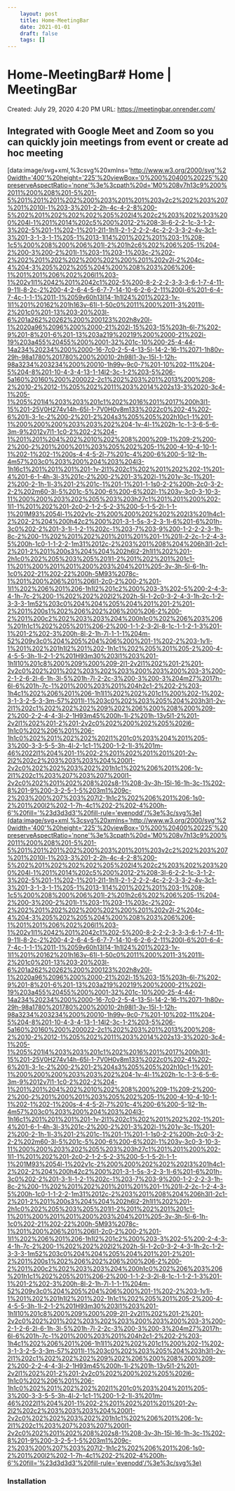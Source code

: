 ```yaml
---
 	layout: post
 	title: Home-MeetingBar
 	date: 2021-01-01
 	draft: false
 	tags: []
---
```


# Home-MeetingBar# Home | MeetingBar
Created: July 29, 2020 4:20 PM
URL: https://meetingbar.onrender.com/
## Integrated with Google Meet and Zoom so you can quickly join meetings from event or create ad hoc meeting
[data:image/svg+xml,%3csvg%20xmlns='http://www.w3.org/2000/svg'%20width='400'%20height='225'%20viewBox='0%200%20400%20225'%20preserveAspectRatio='none'%3e%3cpath%20d='M0%208v7h13c9%200%2011%200%208%201-5%201-5%201%201%201%202%200%203%201%201%203v2c2%202%203%207%201%2010l-1%203-3%201-2-2h-4c-4-2-8%200-5%202%201%202%202%202%205%202l4%202c2%203%202%203%200%204l-1%201%2014%202c5%200%2012-2%208-3l-6-2-2-1c-3-1-2-3%202-5%201-1%202-1%201-2l1-1h1l-2-1-2-2-2-4c-2-2-3-3-2-4v-3c1-3%201-3-1-3-1-1%205-1%2013-1l14%201%202%201%203-1%208-1c5%200%208%200%206%201l-2%201h2c6%202%206%205-1%204-2%200-3%200-2%201l-1%203-1%203-1%203c-2%202-2%202%201%202%202%200%202%200%201%202v2l-2%204c-4%204-3%205%202%205%204%200%208%203%206%206-1%201%201%206%202%206l1%203-1%202v1l1%2042%201%2042c1%202-5%200-8-2-2-2-3-3-3-6-1-7-4-11-9-11l-8-2c-2%200-4-2-6-4-5-6-7-7-14-10-6-2-6-2-11%200l-6%201-6-4-7-4c-1-1-1%2011-1%2059v60h13l14-1h1l24%201%2023-1v-1l1%201%20162%201h163v-61l-1-50c0%2011%200%2011-3%2011l-2%201c0%201-13%203-20%203l-6%201a262%20262%200%200123%202h8v20l-1%2020a96%2096%200%2000-21%202l-15%203-15%203h-6l-7%202-9%201-8%201-6%201-13%203a219%20219%200%2000-21%202l-19%203a455%20455%200%2001-32%201c-10%200-25-4-44-14a234%20234%200%2000-16-7c0-2-5-4-13-5l-14-2-16-1%2071-1h80v-29h-98a1780%201780%200%20010-2h98l1-3v-15l-1-12h-98a3234%203234%200%20010-1h99v-9c0-7%201-10%202-11%204-5%204-8%201-10-4-3-4-13-1-14l2-3c-1-2%203-5%206-5a160%20160%200%200022-2c1%202%203%201%2013%200%208-2%2010-2%2012-1%205%202%2011%203%2014%202s13-3%2020-3c4-1%205-1%205%201l4%203%203%201c1%202%2016%201%2017%200h3l1-15%201-25V0H274v14h-65l-1-7V0H0v8m133%2022c0%202-4%202-6%201l-3-1c-2%200-2%201-2%204s3%205%205%202h10c1-1%201-1%200%200%200%203%203%202%204-1v-4l-1%202h-1c-1-3-6-5-6-3m-9%2012v7l1-1c0-2%202-2%204-1%201%201%204%202%2010%202%208%200%209-1%209-2%200-2%200-2%201%200%201%203%205%202%205-1%200-4-10-4-10-1-1%202-1%202-1%200s-4-4-5-2l-7%201c-4%200-6%200-5-1l2-1h-4m57%203c0%203%200%204%203%204l3-1h16c1%201%201%201%201-1v-2l1%202c1%202%201%202%202-1%201-4%201-6-1-4h-3l-3%201c-2%200-2%201-3%202l-1%201v-3c-1%201-2%200-2-1h-1l-3%201-2%201c-1%201-1%201-1-1s0-2-2%200h-2c0-3-2-2-2%202m60-3l-5%201c-5%200-6%200-6%202l-1%203v-3c0-3-10-3-11%200%200%203%202%205%203%203h27c1%201%201%200%202-1l1-1%201%202%201-2c0-2-1-2-5-2-3%200-5-1-5-2l-1-1-1%201M93%2054l-1%202v1c-2%200%200%202%202%202l3%201h4c1-2%202-2%204%200h42c2%200%201-3-1-5s-3-2-3-1l-6%201-6%201h-3c0%202-2%201-3-1l-1-2-1%202c-1%203-7%203-9%200-1-2-2-2-3-1h-8c-2%200-1%202%201%202%201%201%201%201-1%201l-2-2c-1-2-4-3-5%200h-1c0-1-1-2-2-1m31%2012c-2%203%201%208%204%206h3l1-2c1-2%201-2%201%200s3%204%204%202h6l2-2h1l1%202%201-2h1c0%202%205%203%205%201l1-2%201%202%201%201c1-1%201%200%201%201%200%203%204%201%205-3v-3h-5l-6-1h-1c0%202-21%202-22%200h-5M93%2078c-1%201%200%206%201%206l1-2c0-2%200-2%201-1l1%202%206%201%206-1h1l2%201c2%200%203-3%202-5%200-2-4-3-4-1h-7c-2%200-1%202%202%202l2%202h-5l-1-2c0-3-2-4-3-1h-2c-1-2-3-3-3-1m52%203c0%204%204%205%204%201%201-2%201-2%201%200s1%202%206%202%206%200%206-2%200-2%201%200c2%202%203%203%204%200h1c0%202%206%203%206%201h1c1%202%205%201%206-2%200-1-1-2-3-2l-8-1c-1-1-2-1-3%201-1%201-2%202-3%200h-8l-2-1h-7l-1-1-1%204m-52%209v3c0%204%205%204%206%200%201-1%202-2%203-1v1l-1%201%202%201h1l2%201%202-1h1c1%202%205%201%205-2%200-4-4-5-5-3h-1l-2-1-2%201H93m30%203l1%203%201-1h1l10%201c8%200%209%200%209-2l1-2v2l1%202%201-2%201-2v2c0%202%201%202%203%202%203%200%203%200%203-3%200-2-1-2-6-2l-6-1h-3l-5%201h-7l-2-2c-3%200-3%200-3%204m27%2017h-6l-6%201h-7c-1%201%200%203%201%204h2c1-2%202-2%203-1h4c1%202%206%201%206-1h1l1%202%202%201c1%200%202-1%202-3-1-3-2-5-3-3m-57%2011l-1%203c0%202%203%205%204%203h3l1-2v-2l1%202c1%202%202%202%209%202%206%200%208%200%209-2%200-2-2-4-4-3l-2-1H93m45%200h-1l-2%201h-13v5l1-2%201-2v2l1%202%201-2%201-2v2c0%202%200%202%205%202l6-1h1c0%202%206%201%206-1h1c0%202%201%202%202%202l1%201c0%203%204%201%205-3%200-3-3-5-5-3h-4l-2-1c1-1%200-1-2-1l-3%201m-46%2022l1%204%201-1%202-2%201%202%201%201%201-2v-2l2%202c2%203%203%203%204%200l1-2v2c0%202%202%203%202%201h1c1%202%206%201%206-1v-2l1%202c1%203%207%203%207%200l1-2v2c0%202%201%202%208%202s8-1%208-3v-3h-15l-16-1h-3c-1%202-8%201-9%200-3-2-5-1-5%203m1%209c-2%203%200%207%203%207l2-1h1c2%202%206%201%206-1s0-2%201%200l2%202-1-7h-4c1%202-2%202-4%200h-6'%20fill='%23d3d3d3'%20fill-rule='evenodd'/%3e%3c/svg%3e](data:image/svg+xml,%3csvg%20xmlns='http://www.w3.org/2000/svg'%20width='400'%20height='225'%20viewBox='0%200%20400%20225'%20preserveAspectRatio='none'%3e%3cpath%20d='M0%208v7h13c9%200%2011%200%208%201-5%201-5%201%201%201%202%200%203%201%201%203v2c2%202%203%207%201%2010l-1%203-3%201-2-2h-4c-4-2-8%200-5%202%201%202%202%202%205%202l4%202c2%203%202%203%200%204l-1%201%2014%202c5%200%2012-2%208-3l-6-2-2-1c-3-1-2-3%202-5%201-1%202-1%201-2l1-1h1l-2-1-2-2-2-4c-2-2-3-3-2-4v-3c1-3%201-3-1-3-1-1%205-1%2013-1l14%201%202%201%203-1%208-1c5%200%208%200%206%201l-2%201h2c6%202%206%205-1%204-2%200-3%200-2%201l-1%203-1%203-1%203c-2%202-2%202%201%202%202%200%202%200%201%202v2l-2%204c-4%204-3%205%202%205%204%200%208%203%206%206-1%201%201%206%202%206l1%203-1%202v1l1%2042%201%2042c1%202-5%200-8-2-2-2-3-3-3-6-1-7-4-11-9-11l-8-2c-2%200-4-2-6-4-5-6-7-7-14-10-6-2-6-2-11%200l-6%201-6-4-7-4c-1-1-1%2011-1%2059v60h13l14-1h1l24%201%2023-1v-1l1%201%20162%201h163v-61l-1-50c0%2011%200%2011-3%2011l-2%201c0%201-13%203-20%203l-6%201a262%20262%200%200123%202h8v20l-1%2020a96%2096%200%2000-21%202l-15%203-15%203h-6l-7%202-9%201-8%201-6%201-13%203a219%20219%200%2000-21%202l-19%203a455%20455%200%2001-32%201c-10%200-25-4-44-14a234%20234%200%2000-16-7c0-2-5-4-13-5l-14-2-16-1%2071-1h80v-29h-98a1780%201780%200%20010-2h98l1-3v-15l-1-12h-98a3234%203234%200%20010-1h99v-9c0-7%201-10%202-11%204-5%204-8%201-10-4-3-4-13-1-14l2-3c-1-2%203-5%206-5a160%20160%200%200022-2c1%202%203%201%2013%200%208-2%2010-2%2012-1%205%202%2011%203%2014%202s13-3%2020-3c4-1%205-1%205%201l4%203%203%201c1%202%2016%201%2017%200h3l1-15%201-25V0H274v14h-65l-1-7V0H0v8m133%2022c0%202-4%202-6%201l-3-1c-2%200-2%201-2%204s3%205%205%202h10c1-1%201-1%200%200%200%203%203%202%204-1v-4l-1%202h-1c-1-3-6-5-6-3m-9%2012v7l1-1c0-2%202-2%204-1%201%201%204%202%2010%202%208%200%209-1%209-2%200-2%200-2%201%200%201%203%205%202%205-1%200-4-10-4-10-1-1%202-1%202-1%200s-4-4-5-2l-7%201c-4%200-6%200-5-1l2-1h-4m57%203c0%203%200%204%203%204l3-1h16c1%201%201%201%201-1v-2l1%202c1%202%201%202%202-1%201-4%201-6-1-4h-3l-3%201c-2%200-2%201-3%202l-1%201v-3c-1%201-2%200-2-1h-1l-3%201-2%201c-1%201-1%201-1-1s0-2-2%200h-2c0-3-2-2-2%202m60-3l-5%201c-5%200-6%200-6%202l-1%203v-3c0-3-10-3-11%200%200%203%202%205%203%203h27c1%201%201%200%202-1l1-1%201%202%201-2c0-2-1-2-5-2-3%200-5-1-5-2l-1-1-1%201M93%2054l-1%202v1c-2%200%200%202%202%202l3%201h4c1-2%202-2%204%200h42c2%200%201-3-1-5s-3-2-3-1l-6%201-6%201h-3c0%202-2%201-3-1l-1-2-1%202c-1%203-7%203-9%200-1-2-2-2-3-1h-8c-2%200-1%202%201%202%201%201%201%201-1%201l-2-2c-1-2-4-3-5%200h-1c0-1-1-2-2-1m31%2012c-2%203%201%208%204%206h3l1-2c1-2%201-2%201%200s3%204%204%202h6l2-2h1l1%202%201-2h1c0%202%205%203%205%201l1-2%201%202%201%201c1-1%201%200%201%201%200%203%204%201%205-3v-3h-5l-6-1h-1c0%202-21%202-22%200h-5M93%2078c-1%201%200%206%201%206l1-2c0-2%200-2%201-1l1%202%206%201%206-1h1l2%201c2%200%203-3%202-5%200-2-4-3-4-1h-7c-2%200-1%202%202%202l2%202h-5l-1-2c0-3-2-4-3-1h-2c-1-2-3-3-3-1m52%203c0%204%204%205%204%201%201-2%201-2%201%200s1%202%206%202%206%200%206-2%200-2%201%200c2%202%203%203%204%200h1c0%202%206%203%206%201h1c1%202%205%201%206-2%200-1-1-2-3-2l-8-1c-1-1-2-1-3%201-1%201-2%202-3%200h-8l-2-1h-7l-1-1-1%204m-52%209v3c0%204%205%204%206%200%201-1%202-2%203-1v1l-1%201%202%201h1l2%201%202-1h1c1%202%205%201%205-2%200-4-4-5-5-3h-1l-2-1-2%201H93m30%203l1%203%201-1h1l10%201c8%200%209%200%209-2l1-2v2l1%202%201-2%201-2v2c0%202%201%202%203%202%203%200%203%200%203-3%200-2-1-2-6-2l-6-1h-3l-5%201h-7l-2-2c-3%200-3%200-3%204m27%2017h-6l-6%201h-7c-1%201%200%203%201%204h2c1-2%202-2%203-1h4c1%202%206%201%206-1h1l1%202%202%201c1%200%202-1%202-3-1-3-2-5-3-3m-57%2011l-1%203c0%202%203%205%204%203h3l1-2v-2l1%202c1%202%202%202%209%202%206%200%208%200%209-2%200-2-2-4-4-3l-2-1H93m45%200h-1l-2%201h-13v5l1-2%201-2v2l1%202%201-2%201-2v2c0%202%200%202%205%202l6-1h1c0%202%206%201%206-1h1c0%202%201%202%202%202l1%201c0%203%204%201%205-3%200-3-3-5-5-3h-4l-2-1c1-1%200-1-2-1l-3%201m-46%2022l1%204%201-1%202-2%201%202%201%201%201-2v-2l2%202c2%203%203%203%204%200l1-2v2c0%202%202%203%202%201h1c1%202%206%201%206-1v-2l1%202c1%203%207%203%207%200l1-2v2c0%202%201%202%208%202s8-1%208-3v-3h-15l-16-1h-3c-1%202-8%201-9%200-3-2-5-1-5%203m1%209c-2%203%200%207%203%207l2-1h1c2%202%206%201%206-1s0-2%201%200l2%202-1-7h-4c1%202-2%202-4%200h-6'%20fill='%23d3d3d3'%20fill-rule='evenodd'/%3e%3c/svg%3e)
### Installation
